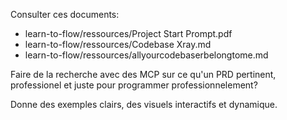 Consulter ces documents:
- learn-to-flow/ressources/Project Start Prompt.pdf
- learn-to-flow/ressources/Codebase Xray.md
- learn-to-flow/ressources/allyourcodebaserbelongtome.md

Faire de la recherche avec des MCP sur ce qu'un PRD pertinent, professionel et juste pour programmer professionnelement? 

Donne des exemples clairs, des visuels interactifs et dynamique. 